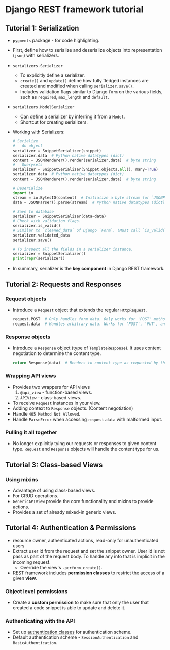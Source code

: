 # Django REST framework tutorial

## Tutorial 1: Serialization

- `pygments` package - for code highlighting.
- First, define how to serialize and deserialize objects into representation (`json`) with serializers.
- `serializers.Serializer`
  - To explicitly define a serializer.
  - `create()` and `update()` define how fully fledged instances are created and modified when calling `serializer.save()`.
  - Includes validation flags similar to Django `Form` on the various fields, such as `required`, `max_length` and `default`.
- `serializers.ModelSerializer`
  - Can define a serializer by inferring it from a `Model`.
  - Shortcut for creating serializers.
- Working with Serializers:

  ```py
  # Serialize
  #   An object
  serializer = SnippetSerializer(snippet)
  serializer.data  # Python native datatypes (dict)
  content = JSONRenderer().render(serializer.data)  # byte string
  #   Querysets
  serializer = SnippetSerializer(Snippet.objects.all(), many=True)
  serializer.data  # Python native datatypes (dict)
  content = JSONRenderer().render(serializer.data)  # byte string

  # Deserialize
  import io
  stream = io.BytesIO(content)  # Initialize a byte stream for `JSONParser`.
  data = JSONParser().parse(stream)  # Python native datatypes (dict)

  # Save to database
  serializer = SnippetSerializer(data=data)
  # Check with validation flags.
  serializer.is_valid()
  # Similar to `cleaned_data` of Django `Form`. (Must call `is_valid()` first)
  serializer.validated_data
  serializer.save()

  # To inspect all the fields in a serializer instance.
  serializer = SnippetSerializer()
  print(repr(serializer))
  ```

- In summary, serializer is the **key component** in Django REST framework.

## Tutorial 2: Requests and Responses

### Request objects

- Introduce a `Request` object that extends the regular `HttpRequest`.

  ```py
  request.POST  # Only handles form data. Only works for 'POST' method.
  request.data  # Handles arbitrary data. Works for 'POST', 'PUT', and 'PATCH' methods.
  ```

### Response objects

- Introduce a `Response` object (type of `TemplateResponse`). It uses content negotiation to determine the content type.

  ```py
  return Response(data)  # Renders to content type as requested by the client.
  ```

### Wrapping API views

- Provides two wrappers for API views
  1. `@api_view` - function-based views.
  2. `APIView` - class-based views.
- To receive `Request` instances in your view.
- Adding context to `Response` objects. (Content negotiation)
- Handle `405 Method Not Allowed`.
- Handle `ParseError` when accessing `request.data` with malformed input.

### Pulling it all together

- No longer explicitly tying our requests or responses to given content type. `Request` and `Response` objects will handle the content type for us.

## Tutorial 3: Class-based Views

### Using mixins

- Advantage of using class-based views.
- For CRUD operations.
- `GenericAPIView` provide the core functionality and mixins to provide actions.
- Provides a set of already mixed-in generic views.

## Tutorial 4: Authentication & Permissions

- resource owner, authenticated actions, read-only for unauthenticated users
- Extract user id from the request and set the snippet owner. User id is not pass as part of the request body. To handle any info that is implicit in the incoming request.
  - Override the view's `.perform_create()`.
- REST framework includes **permission classes** to restrict the access of a given **view**.

### Object level permissions

- Create a **custom permission** to make sure that only the user that created a code snippet is able to update and delete it.

### Authenticating with the API

- Set up [authentication classes](https://www.django-rest-framework.org/api-guide/authentication/) for authentication scheme.
- Default authentication scheme - `SessionAuthentication` and `BasicAuthentication`.

